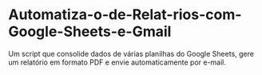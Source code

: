 # Automatiza-o-de-Relat-rios-com-Google-Sheets-e-Gmail
Um script que consolide dados de várias planilhas do Google Sheets, gere um relatório em formato PDF e envie automaticamente por e-mail.
